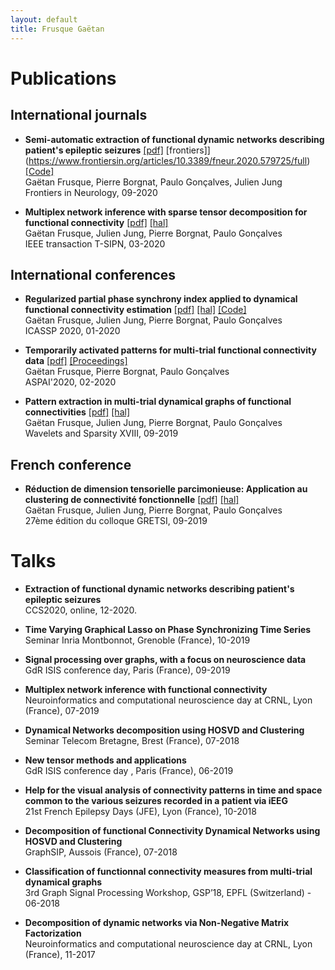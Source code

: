 ```yaml
---
layout: default
title: Frusque Gaëtan
---
```

# Publications #

## International journals ##

* **Semi-automatic extraction of functional dynamic networks describing patient's epileptic seizures** [[pdf]](../Support/fneur-11-579725.pdf) [frontiers]](https://www.frontiersin.org/articles/10.3389/fneur.2020.579725/full) [[Code]](../Code)\
Gaëtan Frusque, Pierre Borgnat, Paulo Gonçalves, Julien Jung \
Frontiers in Neurology, 09-2020

* **Multiplex network inference with sparse tensor decomposition for functional connectivity** [[pdf]](../Support/IEEE-T-SIPN.pdf) [[hal]](https://hal.inria.fr/hal-02531459/file/IEEE-T-SIPN.pdf) \
Gaëtan Frusque, Julien Jung, Pierre Borgnat, Paulo Gonçalves \
IEEE transaction T-SIPN, 03-2020

## International conferences ##

* **Regularized partial phase synchrony index applied to dynamical functional connectivity estimation** [[pdf]](../Support/Frusque.icassp2020.pdf) [[hal]](https://hal.inria.fr/hal-02459821/document) [[Code]](../Code)\
Gaëtan Frusque, Julien Jung, Pierre Borgnat, Paulo Gonçalves\
ICASSP 2020, 01-2020

* **Temporarily activated patterns for multi-trial functional connectivity data** [[pdf]](../Support/ASPAI.pdf) [[Proceedings]](https://www.sensorsportal.com/ASPAI_2020/ASPAI_2020_Conference_Proceedings.pdf) \
Gaëtan Frusque, Pierre Borgnat, Paulo Gonçalves \
ASPAI'2020, 02-2020

* **Pattern extraction in multi-trial dynamical graphs of functional connectivities** [[pdf]](../Support/spie.pdf) [[hal]](https://hal.archives-ouvertes.fr/hal-02399385/file/SPIE.pdf) \
Gaëtan Frusque, Julien Jung, Pierre Borgnat, Paulo Gonçalves \
Wavelets and Sparsity XVIII, 09-2019

## French conference ##

* **Réduction de dimension tensorielle parcimonieuse:  Application au clustering de connectivité fonctionnelle** [[pdf]](../Support/Gretsi2019-Frusque.pdf) [[hal]](https://hal.inria.fr/hal-02154888/file/Gretsi2019-Frusque.pdf) \
Gaëtan Frusque, Julien Jung, Pierre Borgnat, Paulo Gonçalves \
27ème édition du colloque GRETSI, 09-2019

# Talks #

* **Extraction of functional dynamic networks describing patient's epileptic seizures** \
CCS2020, online, 12-2020.

* **Time Varying Graphical Lasso on Phase
Synchronizing Time Series** \
Seminar Inria Montbonnot, Grenoble (France), 10-2019

* **Signal processing over graphs, with a focus on neuroscience data** \
GdR ISIS conference day, Paris (France), 09-2019

* **Multiplex network inference with functional connectivity** \
Neuroinformatics and computational neuroscience day at CRNL, Lyon (France), 07-2019

* **Dynamical Networks decomposition using HOSVD and Clustering** \
Seminar Telecom Bretagne, Brest (France), 07-2018

* **New tensor methods and applications** \
GdR ISIS conference day , Paris (France), 06-2019

* **Help for the visual analysis of connectivity patterns in time and space common to the various seizures recorded in a patient via iEEG** \
21st French Epilepsy Days (JFE), Lyon (France), 10-2018

* **Decomposition of functional Connectivity Dynamical Networks using HOSVD and Clustering** \
GraphSIP, Aussois (France), 07-2018

* **Classification of functionnal connectivity measures from multi-trial dynamical graphs** \
3rd Graph Signal Processing Workshop, GSP’18, EPFL (Switzerland) - 06-2018

* **Decomposition of dynamic networks via
Non-Negative Matrix Factorization** \
Neuroinformatics and computational neuroscience day at CRNL, Lyon (France), 11-2017

<br/>
